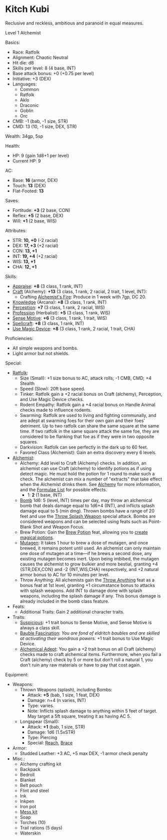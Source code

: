 # Kitch Kubi

Reclusive and reckless, ambitious and paranoid in equal measures.

Level 1 Alchemist

Basics:
- Race: Ratfolk
- Alignment: Chaotic Neutral
- Hit die: d8
- Skills per level: 8 (4 base, INT)
- Base attack bonus: +0 (+0.75 per level)
- Initiative: +3 (DEX)
- Languages:
	- Common
	- Ratfolk
	- Aklo
	- Draconic
	- Goblin
	- Orc
- CMB: -1 (bab, -1 size, STR)
- CMD: 13 (10, -1 size, DEX, STR)

Wealth: 34gp, 5sp

Health:
- HP: 9 (gain 1d8+1 per level)
- Current HP: 9

AC:
- Base: **16** (armor, DEX)
- Touch: **13** (DEX)
- Flat-Footed: **13**

Saves:
- Fortitude: **+3** (2 base, CON)
- Reflex: **+5** (2 base, DEX)
- Will: **+1** (2 base, WIS)

Attributes:
- STR: **10, +0** (-2 racial)
- DEX: **17, +3** (+2 racial)
- CON: **13, +1**
- INT: **19, +4** (+2 racial)
- WIS: **13, +1**
- CHA: **12, +1**

Skills:
- [Appraise](https://www.d20pfsrd.com/skills/appraise): **+8** (3 class, 1 rank, INT)
- [Craft](https://www.d20pfsrd.com/skills/craft) (Alchemy): **+13** (3 class, 1 rank, 2 racial, 2 trait, 1 level, INT):
	- Crafting [Alchemist's Fire](https://www.d20pfsrd.com/equipmenT/goods-and-services/herbs-oils-other-substances/#TOC-Oil-Alchemist-s-Fire): Produce in 1 week with 7gp, DC 20.
- [Knowledge](https://www.d20pfsrd.com/skills/knowledge) (Arcana): **+8** (3 class, 1 rank, INT)
- [Perception](https://www.d20pfsrd.com/skills/perception): **+7** (3 class, 1 rank, 2 racial, WIS)
- [Profession](https://www.d20pfsrd.com/skills/profession) (Herbalist): **+5** (3 class, 1 rank, WIS)
- [Sense Motive](https://www.d20pfsrd.com/skills/sense-motive): **+6** (3 class, 1 rank, 1 trait, WIS)
- [Spellcraft](https://www.d20pfsrd.com/skills/spellcraft): **+8** (3 class, 1 rank, INT)
- [Use Magic Device](https://www.d20pfsrd.com/skills/use-magic-device): **+8** (3 class, 1 rank, 2 racial, 1 trait, CHA)

Proficiencies:
- All simple weapons and bombs.
- Light armor but not shields.

Special:
- [Ratfolk](https://www.d20pfsrd.com/races/other-races/featured-races/arg-ratfolk/):
	- Size (Small): +1 size bonus to AC, attack rolls; -1 CMB, CMD; +4 Stealth
	- Speed (Slow): 20ft base speed.
	- Tinker: Ratfolk gain a +2 racial bonus on Craft (alchemy), Perception, and Use Magic Device checks.
    - Rodent Empathy: Ratfolk gain a +4 racial bonus on Handle Animal checks made to influence rodents.
    - Swarming: Ratfolk are used to living and fighting communally, and are adept at swarming foes for their own gain and their foes’ detriment. Up to two ratfolk can share the same square at the same time. If two ratfolk in the same square attack the same foe, they are considered to be flanking that foe as if they were in two opposite squares.
    - Darkvision: Ratfolk can see perfectly in the dark up to 60 feet.
    - Favored Class (Alchemist): Gain an extra discovery every 6 levels.
- [Alchemist](https://www.d20pfsrd.com/classes/base-classes/Alchemist/):
	- Alchemy: Add level to Craft (Alchemy) checks. In addition, an alchemist can use Craft (alchemy) to identify potions as if using detect magic. He must hold the potion for 1 round to make such a check. The alchemist can mix a number of "extracts" that take effect when the Alchemist drinks them. See [Alchemy](https://www.d20pfsrd.com/classes/base-classes/Alchemist/#TOC-Alchemy-Su-) for more information, and the [Formulae List](https://www.d20pfsrd.com/magic/spell-lists-and-domains/formulae-lists-alchemist) for possible effects.
		- 1: **2** (1 base, INT)
	- [Bomb](https://www.d20pfsrd.com/classes/base-classes/Alchemist/#TOC-Bomb-Su-) 1d6: 5 (level, INT) times per day, may throw an alchemical bomb that deals damage equal to 1d6+4 (INT), and inflicts splash damage equal to 5 (min dmg). Thrown bombs have a range of 20 feet and use the [Throw Splash Weapon](https://www.d20pfsrd.com/gamemastering/combat#TOC-Throw-Splash-Weapon) special attack. Bombs are considered weapons and can be selected using feats such as Point-Blank Shot and Weapon Focus.
	- Brew Potion: Gain the [Brew Potion](https://www.d20pfsrd.com/feats/item-creation-feats/brew-potion-item-creation) feat, allowing you to [create magical potions](https://www.d20pfsrd.com/magic-items/Magic-Item-Creation/#Creating_Potions).
	- [Mutagen](https://www.d20pfsrd.com/classes/base-classes/Alchemist/#TOC-Mutagen-Su-): It takes 1 hour to brew a dose of mutagen, and once brewed, it remains potent until used. An alchemist can only maintain one dose of mutagen at a time—if he brews a second dose, any existing mutagen becomes inert. Upon being imbibed, the mutagen causes the alchemist to grow bulkier and more bestial, granting +4 {STR,DEX,CON} and -2 {INT,WIS,CHA} respectively, and +2 natural armor bonus to AC for 10 minutes per level.
	- Throw Anything: All alchemists gain the [Throw Anything](https://www.d20pfsrd.com/feats/combat-feats/throw-anything-combat) feat as a bonus feat at 1st level, granting +1 circumstance bonus to attacks with splash weapons. Add INT to damage done with splash weapons, including the splash damage if any. This bonus damage is already included in the bomb class feature.
- Feats:
	- Additional Traits: Gain 2 additional character traits.
- Traits:
	- [Suspicious](https://www.d20pfsrd.com/traits/social-traits/suspicious/): +1 trait bonus to Sense Motive, and Sense Motive is always a class skill.
	- [Bauble Fascination](https://www.d20pfsrd.com/traits/race-traits/bauble-fascination-ratfolk/): *You are fond of eldritch baubles and are skilled at activating their wondrous powers.* +1 trait bonus to Use Magic Device.
	- [Alchemical Adept](https://www.d20pfsrd.com/traits/magic-traits/alchemical-adept/): You gain a +2 trait bonus on all Craft (alchemy) checks made to craft alchemical items. Furthermore, when you fail a Craft (alchemy) check by 5 or more but don’t roll a natural 1, you don’t ruin any raw materials or have to pay that cost again.

Equipment:
- Weapons:
	- Thrown Weapons (splash), including Bombs:
		- Attack: **+5** (bab, 1 size, 1 feat, DEX)
		- Damage: n+4 (n varies, INT)
		- Type: varies.
		- Note: Inflicts splash damage to anything within 5 feet of target. May target a 5ft square, treating it as having AC 5.
	- Longspear (Small):
		- Attack: **+1** (bab, 1 size, STR)
		- Damage: 1d6 (1.5xSTR)
		- Type: Piercing
		- Special: [Reach](https://www.d20pfsrd.com/equipment/weapons/#wpn-quality-reach), [Brace](https://www.d20pfsrd.com/equipment/weapons/#wpn-quality-brace)
- Armor:
	- Studded Leather: +3 AC, +5 max DEX, -1 armor check penalty
- Misc.:
	- Alchemy crafting kit
	- Backpack
	- Bedroll
	- Blanket
	- Belt pouch
	- Flint and steel
	- Ink
	- Inkpen
	- Iron pot
	- [Mess kit](https://www.d20pfsrd.com/equipmenT/goods-and-services/tools-kits/#Kit_Mess)
	- Soap
	- Torches (10)
	- Trail rations (5 days)
	- Waterskin